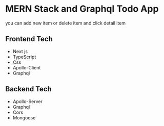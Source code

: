# MERN Stack and Graphql Todo App

you can add new item or delete item and click detail item

## Frontend Tech

- Next js
- TypeScript
- Css
- Apollo-Client
- Graphql

## Backend Tech

- Apollo-Server
- Graphql
- Cors
- Mongoose
